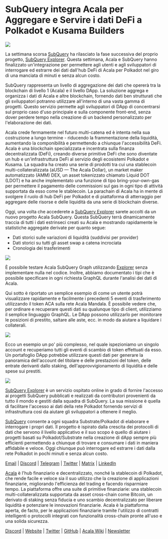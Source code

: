 # SubQuery integra Acala per Aggregare e Servire i dati DeFi a Polkadot e Kusama Builders

![](https://miro.medium.com/max/1400/1*cg4kJs0WEcyPP73EAtHomA.png)

La settimana scorsa [SubQuery](https://www.subquery.network/) ha rilasciato la fase successiva del proprio progetto, [SubQuery Explorer](https://explorer.subquery.network/). Questa settimana, Acala e SubQuery hanno finalizzato un'integrazione per permettere agli utenti e agli sviluppatori di interrogare ed estrarre dei dati dall'hub DeFi di Acala per Polkadot nel giro di una manciata di minuti e senza alcun costo.

SubQuery rappresenta un livello di aggregazione dei dati che opererà tra la blockchain di livello 1 (Acala) e il livello DApp. La soluzione aggrega e organizza i dati di Acala e altre blockchain, fornendo dati ben strutturati che gli sviluppatori potranno utilizzare all'interno di una vasta gamma di progetti. Questo servizio permette agli sviluppatori di DApp di concentrarsi sul proprio caso d'uso principale e sulla componente front-end, senza dover perdere tempo nella creazione di un backend personalizzato per l'elaborazione dei dati.

Acala crede fermamente nel futuro multi-catena ed è intenta nella sua costruzione a lungo termine - riducendo la frammentazione della liquidità, aumentando la componibilità e permettendo a chiunque l'accessibilità DeFi. Acala è una blockchain specializzata e incentrata sulla finanza decentralizzata (DeFi), creando diverse primitive DeFi che sono diventate un hub e un'infrastruttura DeFi al servizio degli ecosistemi Polkadot e Kusama. La squadra ha creato una serie di prodotti tra cui una stablecoin multi-collateralizzata (aUSD — The Acala Dollar), un market maker automatizzato (AMM) DEX, un asset tokenizzato chiamato Liquid DOT (LDOT) e ha anche implementato una funzione di tipo bring-your-own-gas per permettere il pagamento delle commissioni sul gas in ogni tipo di attività supportata da esso come le stablecoin. La parachain di Acala ha in mente di svolgere il ruolo di hub DeFi per Polkadot e di piattaforma di atterraggio per aggregare delle risorse e delle liquidità da una serie di blockchain diverse.

Oggi, una volta che accederete a [SubQuery Explorer](https://explorer.subquery.network/) sarete accolti da un nuovo progetto Acala SubQuery. Questa SubQuery terrà dinamicamente traccia di tutti i dati estrinseci creati su Acala e mostrando rapidamente le statistiche aggregate derivate per quanto segue:

-   Dati storici sulle variazioni di liquidità (suddivisi per provider)
-   Dati storici su tutti gli asset swap a catena incrociata
-   Cronologia dei trasferimenti

![](https://miro.medium.com/max/1400/0*sXPljA1RE754fuDQ)

È possibile testare Acala SubQuery Graph utilizzando [Explorer](https://explorer.subquery.network/) senza implementare nulla nel codice. Inoltre, abbiamo documentato i tipi che è possibile specificare in ogni richiesta GraphQL durante l'analisi dei dati di Acala.

Qui sotto è riportato un semplice esempio di come un utente potrà visualizzare rapidamente e facilmente i precedenti 5 eventi di trasferimento utilizzando il token ACA sulla rete Acala Mandala. È possibile vedere che, per ordinare e recuperare questi dati su qualunque tipo di client, utilizziamo il semplice linguaggio GraphQL. Le DApp possono utilizzarlo per monitorare le posizioni di prestito, saltare alle aste, ecc. in modo da aiutare a liquidare i collaterali.

![](https://miro.medium.com/max/1400/0*zlxPf2tz8DVX95kY)

Ecco un esempio un po' più complesso, nel quale ispezioniamo un singolo account e recuperiamo tutti gli eventi di scambio di token effettuati da esso. Un portafoglio DApp potrebbe utilizzare questi dati per generare la panoramica dell'account del titolare e delle prestazioni del token, delle entrate derivanti dallo staking, dell'approvvigionamento di liquidità e delle spese sui prestiti.

![](https://miro.medium.com/max/1400/0*hdTbn41vDvIYuv3_)

[SubQuery Explorer](https://explorer.subquery.network/) è un servizio ospitato online in grado di fornire l'accesso ai progetti SubQuery pubblicati e realizzati da contributori provenienti da tutto il mondo e gestiti dalla squadra di SubQuery. La sua missione è quella di facilitare l'accesso ai dati della rete Polkadot fornendo servizi di infrastruttura così da aiutare gli sviluppatori a ottenere il meglio.

[SubQuery](https://www.subquery.network/) consente a ogni squadra Substrate/Polkadot di elaborare e interrogare i propri dati. Il progetto è ispirato dalla crescita dei protocolli di dati che servono il livello applicativo e il suo scopo è quello di aiutare i progetti basati su Polkadot/Substrate nella creazione di dApp sempre più efficienti permettendo a chiunque di trovare e consumare i dati in maniera affidabile e veloce. Oggi chiunque può interrogare ed estrarre i dati dalla rete Polkadot in pochi minuti e senza alcun costo.

[Email](mailto:hello@subquery.network) | [Discord](https://discord.com/invite/78zg8aBSMG) | [Telegram](https://t.me/subquerynetwork) | [Twitter](https://twitter.com/subquerynetwork) | [Matrix](https://matrix.to/#/#subquery:matrix.org) | [LinkedIn](https://www.linkedin.com/company/subquery)

[Acala](http://acala.network/) è l'hub finanziario e decentralizzato, nonché la stablecoin di Polkadot, che rende facile e veloce sia il suo utilizzo che la creazione di applicazioni finanziarie, migliorando l'efficienza del trading e facendo risparmiare tempo. La piattaforma offre una suite di primitive finanziarie: una stablecoin multi-collateralizzata supportata da asset cross-chain come Bitcoin, un derivato di staking senza fiducia e uno scambio decentralizzato per liberare liquidità e potenziare le innovazioni finanziarie. Acala è la piattaforma aperta, de facto, per le applicazioni finanziarie tramite l'utilizzo di contratti intelligenti o protocolli integrati con funzionalità cross-chain pronte all'uso e una solida sicurezza.

[Discord](https://discord.gg/vdbFVCH) | [Website](https://acala.network/) | [Twitter](https://twitter.com/AcalaNetwork) | [GitHub](https://github.com/AcalaNetwork/Acala) | [Acala Wiki](https://github.com/AcalaNetwork/Acala/wiki) | [Newsletter](https://share.hsforms.com/1X9RxkXk-R62I0VNbATaDXw4h8qc)